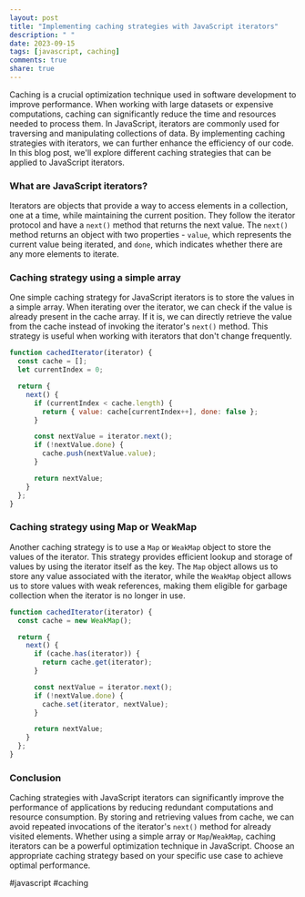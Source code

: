 ```yaml
---
layout: post
title: "Implementing caching strategies with JavaScript iterators"
description: " "
date: 2023-09-15
tags: [javascript, caching]
comments: true
share: true
---
```


Caching is a crucial optimization technique used in software development to improve performance. When working with large datasets or expensive computations, caching can significantly reduce the time and resources needed to process them. In JavaScript, iterators are commonly used for traversing and manipulating collections of data. By implementing caching strategies with iterators, we can further enhance the efficiency of our code. In this blog post, we'll explore different caching strategies that can be applied to JavaScript iterators.

### What are JavaScript iterators?

Iterators are objects that provide a way to access elements in a collection, one at a time, while maintaining the current position. They follow the iterator protocol and have a `next()` method that returns the next value. The `next()` method returns an object with two properties - `value`, which represents the current value being iterated, and `done`, which indicates whether there are any more elements to iterate.

### Caching strategy using a simple array

One simple caching strategy for JavaScript iterators is to store the values in a simple array. When iterating over the iterator, we can check if the value is already present in the cache array. If it is, we can directly retrieve the value from the cache instead of invoking the iterator's `next()` method. This strategy is useful when working with iterators that don't change frequently.

```javascript
function cachedIterator(iterator) {
  const cache = [];
  let currentIndex = 0;

  return {
    next() {
      if (currentIndex < cache.length) {
        return { value: cache[currentIndex++], done: false };
      }

      const nextValue = iterator.next();
      if (!nextValue.done) {
        cache.push(nextValue.value);
      }

      return nextValue;
    }
  };
}
```

### Caching strategy using Map or WeakMap

Another caching strategy is to use a `Map` or `WeakMap` object to store the values of the iterator. This strategy provides efficient lookup and storage of values by using the iterator itself as the key. The `Map` object allows us to store any value associated with the iterator, while the `WeakMap` object allows us to store values with weak references, making them eligible for garbage collection when the iterator is no longer in use.

```javascript
function cachedIterator(iterator) {
  const cache = new WeakMap();

  return {
    next() {
      if (cache.has(iterator)) {
        return cache.get(iterator);
      }

      const nextValue = iterator.next();
      if (!nextValue.done) {
        cache.set(iterator, nextValue);
      }

      return nextValue;
    }
  };
}
```

### Conclusion

Caching strategies with JavaScript iterators can significantly improve the performance of applications by reducing redundant computations and resource consumption. By storing and retrieving values from cache, we can avoid repeated invocations of the iterator's `next()` method for already visited elements. Whether using a simple array or `Map`/`WeakMap`, caching iterators can be a powerful optimization technique in JavaScript. Choose an appropriate caching strategy based on your specific use case to achieve optimal performance.

#javascript #caching